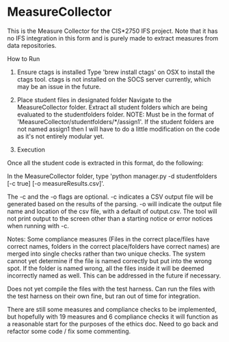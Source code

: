# MeasureCollector
This is the Measure Collector for the CIS*2750 IFS project. Note that it has no IFS integration in this form and is purely made to extract measures from data repositories.

How to Run

1. Ensure ctags is installed
Type 'brew install ctags' on OSX to install the ctags tool. ctags is not installed on the SOCS server currently, which may be an issue in the future.

2. Place student files in designated folder
Navigate to the MeasureCollector folder. Extract all student folders which are being evaluated to the studentfolders folder. NOTE: Must be in the format of 'MeasureCollector/studentfolders/*/assign1'. If the student folders are not named assign1 then I will have to do a little modification on the code as it's not entirely modular yet.

3. Execution

Once all the student code is extracted in this format, do the following:

In the MeasureCollector folder, type 'python manager.py -d studentfolders [-c true] [-o measureResults.csv]'.

The -c and the -o flags are optional. -c indicates a CSV output file will be generated based on the results of the parsing. -o will indicate the output file name and location of the csv file, with a default of output.csv. The tool will not print output to the screen other than a starting notice or error notices when running with -c.

Notes:
Some compliance measures (Files in the correct place/files have correct names, folders in the correct place/folders have correct names) are merged into single checks rather than two unique checks. The system cannot yet determine if the file is named correctly but put into the wrong spot. If the folder is named wrong, all the files inside it will be deemed incorrectly named as well. This can be addressed in the future if necessary.

Does not yet compile the files with the test harness. Can run the files with the test harness on their own fine, but ran out of time for integration.

There are still some measures and compliance checks to be implemented, but hopefully with 19 measures and 6 compliance checks it will function as a reasonable start for the purposes of the ethics doc. Need to go back and refactor some code / fix some commenting.




